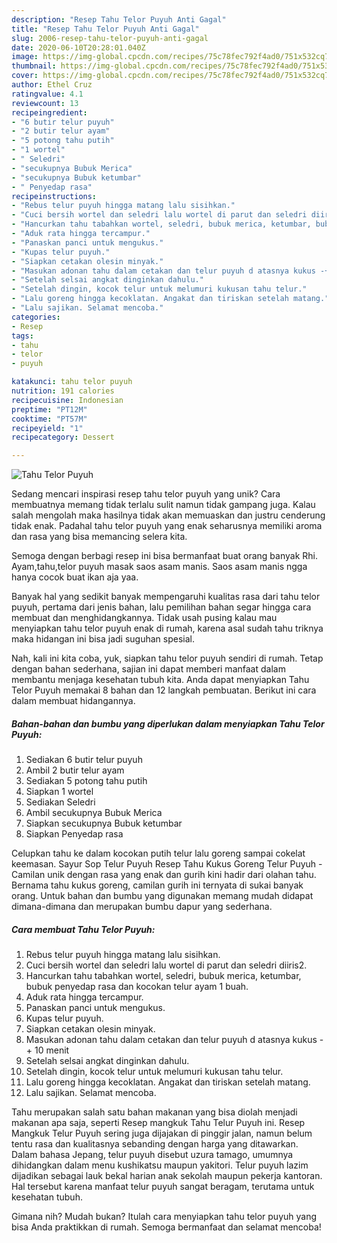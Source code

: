```yaml
---
description: "Resep Tahu Telor Puyuh Anti Gagal"
title: "Resep Tahu Telor Puyuh Anti Gagal"
slug: 2006-resep-tahu-telor-puyuh-anti-gagal
date: 2020-06-10T20:28:01.040Z
image: https://img-global.cpcdn.com/recipes/75c78fec792f4ad0/751x532cq70/tahu-telor-puyuh-foto-resep-utama.jpg
thumbnail: https://img-global.cpcdn.com/recipes/75c78fec792f4ad0/751x532cq70/tahu-telor-puyuh-foto-resep-utama.jpg
cover: https://img-global.cpcdn.com/recipes/75c78fec792f4ad0/751x532cq70/tahu-telor-puyuh-foto-resep-utama.jpg
author: Ethel Cruz
ratingvalue: 4.1
reviewcount: 13
recipeingredient:
- "6 butir telur puyuh"
- "2 butir telur ayam"
- "5 potong tahu putih"
- "1 wortel"
- " Seledri"
- "secukupnya Bubuk Merica"
- "secukupnya Bubuk ketumbar"
- " Penyedap rasa"
recipeinstructions:
- "Rebus telur puyuh hingga matang lalu sisihkan."
- "Cuci bersih wortel dan seledri lalu wortel di parut dan seledri diiris2."
- "Hancurkan tahu tabahkan wortel, seledri, bubuk merica, ketumbar, bubuk penyedap rasa dan kocokan telur ayam 1 buah."
- "Aduk rata hingga tercampur."
- "Panaskan panci untuk mengukus."
- "Kupas telur puyuh."
- "Siapkan cetakan olesin minyak."
- "Masukan adonan tahu dalam cetakan dan telur puyuh d atasnya kukus -+ 10 menit"
- "Setelah selsai angkat dinginkan dahulu."
- "Setelah dingin, kocok telur untuk melumuri kukusan tahu telur."
- "Lalu goreng hingga kecoklatan. Angakat dan tiriskan setelah matang."
- "Lalu sajikan. Selamat mencoba."
categories:
- Resep
tags:
- tahu
- telor
- puyuh

katakunci: tahu telor puyuh 
nutrition: 191 calories
recipecuisine: Indonesian
preptime: "PT12M"
cooktime: "PT57M"
recipeyield: "1"
recipecategory: Dessert

---
```



![Tahu Telor Puyuh](https://img-global.cpcdn.com/recipes/75c78fec792f4ad0/751x532cq70/tahu-telor-puyuh-foto-resep-utama.jpg)

Sedang mencari inspirasi resep tahu telor puyuh yang unik? Cara membuatnya memang tidak terlalu sulit namun tidak gampang juga. Kalau salah mengolah maka hasilnya tidak akan memuaskan dan justru cenderung tidak enak. Padahal tahu telor puyuh yang enak seharusnya memiliki aroma dan rasa yang bisa memancing selera kita.

Semoga dengan berbagi resep ini bisa bermanfaat buat orang banyak Rhi. Ayam,tahu,telor puyuh masak saos asam manis. Saos asam manis ngga hanya cocok buat ikan aja yaa.

Banyak hal yang sedikit banyak mempengaruhi kualitas rasa dari tahu telor puyuh, pertama dari jenis bahan, lalu pemilihan bahan segar hingga cara membuat dan menghidangkannya. Tidak usah pusing kalau mau menyiapkan tahu telor puyuh enak di rumah, karena asal sudah tahu triknya maka hidangan ini bisa jadi suguhan spesial.


Nah, kali ini kita coba, yuk, siapkan tahu telor puyuh sendiri di rumah. Tetap dengan bahan sederhana, sajian ini dapat memberi manfaat dalam membantu menjaga kesehatan tubuh kita. Anda dapat menyiapkan Tahu Telor Puyuh memakai 8 bahan dan 12 langkah pembuatan. Berikut ini cara dalam membuat hidangannya.

<!--inarticleads1-->

##### Bahan-bahan dan bumbu yang diperlukan dalam menyiapkan Tahu Telor Puyuh:

1. Sediakan 6 butir telur puyuh
1. Ambil 2 butir telur ayam
1. Sediakan 5 potong tahu putih
1. Siapkan 1 wortel
1. Sediakan  Seledri
1. Ambil secukupnya Bubuk Merica
1. Siapkan secukupnya Bubuk ketumbar
1. Siapkan  Penyedap rasa


Celupkan tahu ke dalam kocokan putih telur lalu goreng sampai cokelat keemasan. Sayur Sop Telur Puyuh Resep Tahu Kukus Goreng Telur Puyuh - Camilan unik dengan rasa yang enak dan gurih kini hadir dari olahan tahu. Bernama tahu kukus goreng, camilan gurih ini ternyata di sukai banyak orang. Untuk bahan dan bumbu yang digunakan memang mudah didapat dimana-dimana dan merupakan bumbu dapur yang sederhana. 

<!--inarticleads2-->

##### Cara membuat Tahu Telor Puyuh:

1. Rebus telur puyuh hingga matang lalu sisihkan.
1. Cuci bersih wortel dan seledri lalu wortel di parut dan seledri diiris2.
1. Hancurkan tahu tabahkan wortel, seledri, bubuk merica, ketumbar, bubuk penyedap rasa dan kocokan telur ayam 1 buah.
1. Aduk rata hingga tercampur.
1. Panaskan panci untuk mengukus.
1. Kupas telur puyuh.
1. Siapkan cetakan olesin minyak.
1. Masukan adonan tahu dalam cetakan dan telur puyuh d atasnya kukus -+ 10 menit
1. Setelah selsai angkat dinginkan dahulu.
1. Setelah dingin, kocok telur untuk melumuri kukusan tahu telur.
1. Lalu goreng hingga kecoklatan. Angakat dan tiriskan setelah matang.
1. Lalu sajikan. Selamat mencoba.


Tahu merupakan salah satu bahan makanan yang bisa diolah menjadi makanan apa saja, seperti Resep mangkuk Tahu Telur Puyuh ini. Resep Mangkuk Telur Puyuh sering juga dijajakan di pinggir jalan, namun belum tentu rasa dan kualitasnya sebanding dengan harga yang ditawarkan. Dalam bahasa Jepang, telur puyuh disebut uzura tamago, umumnya dihidangkan dalam menu kushikatsu maupun yakitori. Telur puyuh lazim dijadikan sebagai lauk bekal harian anak sekolah maupun pekerja kantoran. Hal tersebut karena manfaat telur puyuh sangat beragam, terutama untuk kesehatan tubuh. 

Gimana nih? Mudah bukan? Itulah cara menyiapkan tahu telor puyuh yang bisa Anda praktikkan di rumah. Semoga bermanfaat dan selamat mencoba!
